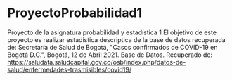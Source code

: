 # ProyectoProbabilidad1
Proyecto de la asignatura probabilidad y estadística 1
El objetivo de este proyecto es realizar estadistica descriptica de la base de datos recuperada de: 
Secretaría de Salud de Bogotá, "Casos confirmados de COVID-19 en Bogotá D.C.", Bogotá, 12 de Abril 2021. Base de Datos. Recuperado de: https://saludata.saludcapital.gov.co/osb/index.php/datos-de-salud/enfermedades-trasmisibles/covid19/

